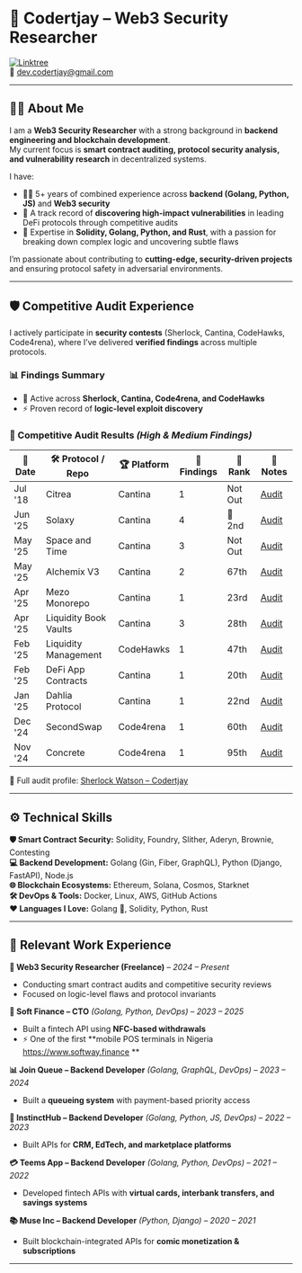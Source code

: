 # 🔐 Codertjay – Web3 Security Researcher  

[![Linktree](https://img.shields.io/badge/Linktree-codertjay-green)](https://linktr.ee/codertjay)  
📧 dev.codertjay@gmail.com  

---

## 👨‍💻 About Me  

I am a **Web3 Security Researcher** with a strong background in **backend engineering and blockchain development**.  
My current focus is **smart contract auditing, protocol security analysis, and vulnerability research** in decentralized systems.  

I have:  
- 🕵️‍♂️ 5+ years of combined experience across **backend (Golang, Python, JS)** and **Web3 security**  
- 🎯 A track record of **discovering high-impact vulnerabilities** in leading DeFi protocols through competitive audits  
- 🦫 Expertise in **Solidity, Golang, Python, and Rust**, with a passion for breaking down complex logic and uncovering subtle flaws  

I’m passionate about contributing to **cutting-edge, security-driven projects** and ensuring protocol safety in adversarial environments.  

---

## 🛡️ Competitive Audit Experience  

I actively participate in **security contests** (Sherlock, Cantina, CodeHawks, Code4rena), where I’ve delivered **verified findings** across multiple protocols.  

### 📊 Findings Summary
- 🔎 Active across **Sherlock, Cantina, Code4rena, and CodeHawks**  
- ⚡ Proven record of **logic-level exploit discovery**  

### 📑 Competitive Audit Results *(High & Medium Findings)*  

| 📅 Date   | 🛠️ Protocol / Repo          | 🏆 Platform  | 📌 Findings | 🥇 Rank | 🔗 Notes |
|-----------|------------------------------|--------------|-------------|---------|----------|
| Jul '18   | Citrea                       | Cantina      | 1           | Not Out | [Audit](https://cantina.xyz/code/49b9e08d-4f8f-4103-b6e5-f5f43cf9faa1/overview) |
| Jun '25   | Solaxy                       | Cantina      | 4           | 🥈 2nd  | [Audit](https://cantina.xyz/competitions/50d38b86-80a0-49af-9df8-70d7d601b7d7) |
| May '25   | Space and Time               | Cantina      | 3           | Not Out | [Audit](https://cantina.xyz/competitions/3cc30b66-1cba-4044-968f-a0817cd7bf83) |
| May '25   | Alchemix V3                  | Cantina      | 2           | 67th    | [Audit](https://cantina.xyz/competitions/e68909e6-3491-4a94-a707-ecf0c89cf72a) |
| Apr '25   | Mezo Monorepo                | Cantina      | 1           | 23rd    | [Audit](https://cantina.xyz/competitions/e757364c-1f68-4ec5-94f6-c6b3c2e80c6d) |
| Apr '25   | Liquidity Book Vaults        | Cantina      | 3           | 28th    | [Audit](https://cantina.xyz/competitions/076935b1-2706-48c6-bf0a-b3656aa24194) |
| Feb '25   | Liquidity Management         | CodeHawks    | 1           | 47th    | [Audit](https://codehawks.cyfrin.io/contests/cm6q1gbpq0000va6agddmgfn6) |
| Feb '25   | DeFi App Contracts           | Cantina      | 1           | 20th    | [Audit](https://cantina.xyz/competitions/1b64737c-1373-4ecf-a179-4cd0d7b0b232) |
| Jan '25   | Dahlia Protocol              | Cantina      | 1           | 22nd    | [Audit](https://cantina.xyz/competitions/691ce303-f137-437a-bf34-aef87dfe983b) |
| Dec '24   | SecondSwap                   | Code4rena    | 1           | 60th    | [Audit](https://code4rena.com/audits/2024-12-secondswap) |
| Nov '24   | Concrete                     | Code4rena    | 1           | 95th    | [Audit](https://code4rena.com/audits/2024-11-concrete) |

🔗 Full audit profile: [Sherlock Watson – Codertjay](https://audits.sherlock.xyz/watson/codertjay)  

---

## ⚙️ Technical Skills  

**🛡️ Smart Contract Security:** Solidity, Foundry, Slither, Aderyn, Brownie, Contesting  
**💻 Backend Development:** Golang (Gin, Fiber, GraphQL), Python (Django, FastAPI), Node.js  
**🌐 Blockchain Ecosystems:** Ethereum, Solana, Cosmos, Starknet  
**🛠️ DevOps & Tools:** Docker, Linux, AWS, GitHub Actions  
**❤️ Languages I Love:** Golang 🦫, Solidity, Python, Rust  

---

## 💼 Relevant Work Experience  

**🔐 Web3 Security Researcher (Freelance)** – *2024 – Present*  
- Conducting smart contract audits and competitive security reviews  
- Focused on logic-level flaws and protocol invariants  

**🚀 Soft Finance – CTO** *(Golang, Python, DevOps)* – *2023 – 2025*  
- Built a fintech API using **NFC-based withdrawals**  
- ⚡ One of the first **mobile POS terminals in Nigeria  https://www.softway.finance **  

**📊 Join Queue – Backend Developer** *(Golang, GraphQL, DevOps)* – *2023 – 2024*  
- Built a **queueing system** with payment-based priority access  

**🧵 InstinctHub – Backend Developer** *(Golang, Python, JS, DevOps)* – *2022 – 2023*  
- Built APIs for **CRM, EdTech, and marketplace platforms**  

**💳 Teems App – Backend Developer** *(Golang, Python, DevOps)* – *2021 – 2022*  
- Developed fintech APIs with **virtual cards, interbank transfers, and savings systems**  

**📚 Muse Inc – Backend Developer** *(Python, Django)* – *2020 – 2021*  
- Built blockchain-integrated APIs for **comic monetization & subscriptions**  

---
